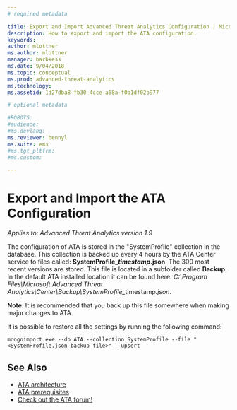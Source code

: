 ```yaml
---
# required metadata

title: Export and Import Advanced Threat Analytics Configuration | Microsoft Docs
description: How to export and import the ATA configuration.
keywords:
author: mlottner
ms.author: mlottner
manager: barbkess
ms.date: 9/04/2018
ms.topic: conceptual
ms.prod: advanced-threat-analytics
ms.technology:
ms.assetid: 1d27dba8-fb30-4cce-a68a-f0b1df02b977

# optional metadata

#ROBOTS:
#audience:
#ms.devlang:
ms.reviewer: bennyl
ms.suite: ems
#ms.tgt_pltfrm:
#ms.custom:

---
```


# Export and Import the ATA Configuration

*Applies to: Advanced Threat Analytics version 1.9*

The configuration of ATA is stored in the "SystemProfile" collection in the database.
This collection is backed up every 4 hours by the ATA Center service to files called: **SystemProfile_*timestamp*.json**. The 300 most recent versions are stored.
This file is located in a subfolder called **Backup**. In the default ATA installed location it can be found here:  <em>C:\Program Files\Microsoft Advanced Threat Analytics\Center\Backup\SystemProfile_</em>timestamp<em>.json</em>. 

**Note**: It is recommended that you back up this file somewhere when making major changes to ATA.

It is possible to restore all the settings by running the following command:

`mongoimport.exe --db ATA --collection SystemProfile --file "<SystemProfile.json backup file>" --upsert`

## See Also
- [ATA architecture](ata-architecture.md)
- [ATA prerequisites](ata-prerequisites.md)
- [Check out the ATA forum!](https://social.technet.microsoft.com/Forums/security/home?forum=mata)

